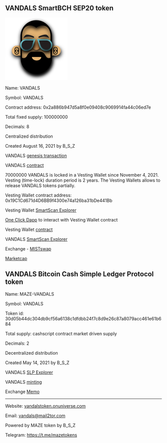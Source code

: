 ## VANDALS SmartBCH SEP20 token

![Vandals](img/vandals200.png)

Name: VANDALS

Symbol: VANDALS

Contract address: 0x2a886b947d5a8f0e09408c9069914fa44c06ed7e

Total fixed supply: 100000000

Decimals: 8

Centralized distribution

Created August 16, 2021 by B_S_Z

VANDALS [genesis transaction](https://www.smartscan.cash/transaction/0x32736e97ec136a10ee6549cca632519735755ce53f90203796f0f56d32d548bc)

VANDALS [contract](https://github.com/mazetoken/mazetoken.github.io/blob/master/vandals/contracts/sep20.sol)

70000000 VANDALS is locked in a Vesting Wallet since November 4, 2021. Vesting (time-lock) duration period is 2 years. The Vesting Wallets allows to release VANDALS tokens partially.

Vesting Wallet contract address: 0x19C1Cd671d4D6BB9f4300e74a126ba31bDe441Bb

Vesting Wallet [SmartScan Explorer](https://www.smartscan.cash/address/0x19C1Cd671d4D6BB9f4300e74a126ba31bDe441Bb)

[One Click Dapp](https://oneclickdapp.com/scholar-prosper) to interact with Vesting Wallet contract

Vesting Wallet [contract](https://github.com/mazetoken/mazetoken.github.io/blob/master/vandals/contracts/VestingWallet.sol)

VANDALS [SmartScan Explorer](https://www.smartscan.cash/address/0x2a886b947d5a8f0e09408C9069914Fa44C06ed7e)

Exchange - [MISTswap](https://app.mistswap.fi/swap)

[Marketcap](https://www.marketcap.cash/token/VANDALS)


## VANDALS Bitcoin Cash Simple Ledger Protocol token

Name: MAZE-VANDALS

Symbol: VANDALS

Token id: 30d05b44dc304db9cf56a6138c1dfdbb24f7c8d9e26c87a8079acc461e61b684

Total supply: cashscript contract market driven supply

Decimals: 2

Decentralized distribution

Created May 14, 2021 by B_S_Z

VANDALS [SLP Explorer](https://simpleledger.info/#token/30d05b44dc304db9cf56a6138c1dfdbb24f7c8d9e26c87a8079acc461e61b684)

VANDALS [minting](https://github.com/mazetoken/SLP-smart-contract-tokens)

Exchange [Memo](https://memo.cash/token/30d05b44dc304db9cf56a6138c1dfdbb24f7c8d9e26c87a8079acc461e61b684?for-sale)


----------------------------------------------------------------------------------------------

Website: [vandalstoken.onuniverse.com](https://vandalstoken.onuniverse.com)

Email: vandals@mail2tor.com

Powered by MAZE token by B_S_Z

Telegram: https://t.me/mazetokens


